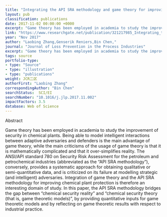 ```yaml
---
title: "Integrating the API SRA methodology and game theory for improving chemical plant protection"
layout: pub
classification: publications
date: 2017-11-02 00:00:00 +0000
excerpt: "Game theory has been employed in academia to study the improvement of security in chemical plants. Being able to model intelligent interactions between adaptive adversaries and defenders is the main advantage of game theory, while the main criticisms of the usage of game theory is that it is mathematically complicated and that it over-simplifies re..."
link: "https://www.researchgate.net/publication/321217985_Integrating_the_API_SRA_methodology_and_game_theory_for_improving_chemical_plant_protection"
year: "Nov 2017"
author: "Laobing Zhang,Genserik Reniers,Bin Chen,"
journal: "Journal of Loss Prevention in the Process Industries"
excerpt: "Game theory has been employed in academia to study the improvement of security in chemical plants. Being able to model intelligent interactions between adaptive adversaries and defenders is the main advantage of game theory, while the main criticisms of the usage of game theory is that it is mathematically complicated and that it over-simplifies re..."
tags: source
portfolio-type: 
- type: "Source"
- type: "illustration"
- type: "publications"
weight: JCR二区
authorFirst: "Laobing Zhang"
correspondingAuthor: "Bin Chen"
searchStatus:  SCI/EI
searchNumber: "10.1016/j.jlp.2017.11.002"
impactFactors: 3.5
database: Web of Science
---
```

Abstract

Game theory has been employed in academia to study the improvement of security in chemical plants. Being able to model intelligent interactions between adaptive adversaries and defenders is the main advantage of game theory, while the main criticisms of the usage of game theory is that it is mathematically complicated and that it over-simplifies reality. The ANSI/API standard 780 on Security Risk Assessment for the petroleum and petrochemical industries (abbreviated as the “API SRA methodology”), conversely, provides a systematic approach for obtaining qualitative or semi-quantitative data, and is criticized on its failure at modelling strategic (and intelligent) adversaries. Integration of game theory and the API SRA methodology for improving chemical plant protection is therefore an interesting domain of study. In this paper, the API SRA methodology bridges the gap between “chemical security reality” and “chemical security theory (that is, game theoretic models)”, by providing quantitative inputs for game theoretic models and by reflecting on game theoretic results with respect to industrial practice.